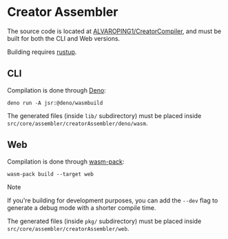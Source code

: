 # Creator Assembler
The source code is located at [ALVAROPING1/CreatorCompiler](https://github.com/ALVAROPING1/CreatorCompiler), and must be built for both the CLI and Web versions.

Building requires [rustup](https://rustup.rs/).


## CLI
Compilation is done through [Deno](https://deno.com/):
```
deno run -A jsr:@deno/wasmbuild
```

The generated files (inside `lib/` subdirectory) must be placed inside `src/core/assembler/creatorAssembler/deno/wasm`.


## Web
Compilation is done through [wasm-pack](https://rustwasm.github.io/wasm-pack/installer/init.sh):
```
wasm-pack build --target web
```

<!-- TODO: when compiler is a submodule, use something like [vite-plugin-wasm-pack](https://www.npmjs.com/package/vite-plugin-wasm-pack) to automagically compile the web version -->

> [!NOTE]
> If you're building for development purposes, you can add the `--dev` flag to generate a debug mode with a shorter compile time.

The generated files (inside `pkg/` subdirectory) must be placed inside `src/core/assembler/creatorAssembler/web`.
